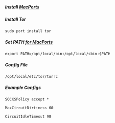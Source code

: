 ##### Install [MacPorts](https://www.macports.org)

##### Install Tor

`sudo port install tor`

##### Set PATH [for MacPorts](https://guide.macports.org/chunked/installing.shell.html)

`export PATH=/opt/local/bin:/opt/local/sbin:$PATH`

##### Config File

`/opt/local/etc/tor/torrc`

##### Example Configs

`SOCKSPolicy accept *`

`MaxCircuitDirtiness 60`

`CircuitIdleTimeout 90`
